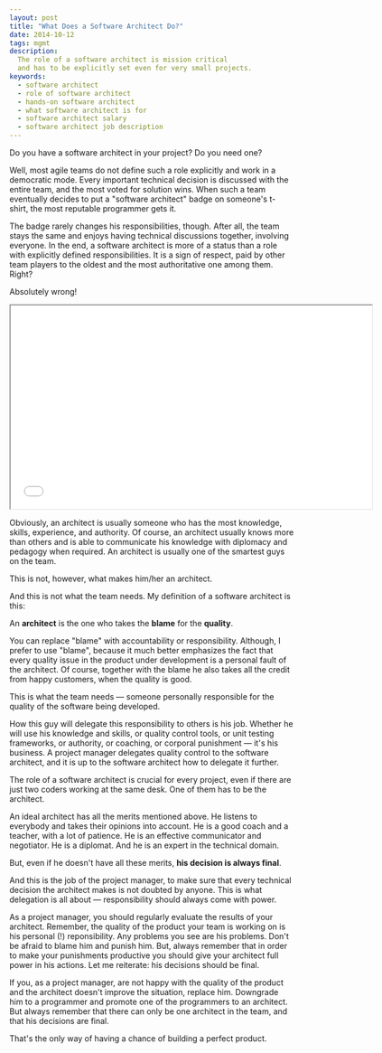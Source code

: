 ```yaml
---
layout: post
title: "What Does a Software Architect Do?"
date: 2014-10-12
tags: mgmt
description:
  The role of a software architect is mission critical
  and has to be explicitly set even for very small projects.
keywords:
  - software architect
  - role of software architect
  - hands-on software architect
  - what software architect is for
  - software architect salary
  - software architect job description
---
```


Do you have a software architect in your project? Do you need one?

Well, most agile teams do not define such a role explicitly and
work in a democratic mode. Every important technical decision
is discussed with the entire team, and the most voted for solution wins.
When such a team eventually decides to put a "software architect" badge
on someone's t-shirt, the most reputable programmer gets it.

The badge rarely changes his responsibilities, though. After all,
the team stays the same and enjoys having technical discussions together,
involving everyone. In the end, a software architect is more of
a status than a role with explicitly defined responsibilities. It is
a sign of respect, paid by other team players to the oldest and the
most authoritative one among them. Right?

Absolutely wrong!

<!--more-->

<iframe width="640" height="360" src="//www.youtube.com/embed/9IEN9z36V98" allowfullscreen></iframe>

Obviously, an architect is usually someone who
has the most knowledge, skills, experience, and authority. Of course,
an architect usually knows more than others and is able to communicate
his knowledge with diplomacy and pedagogy when required. An architect is usually
one of the smartest guys on the team.

This is not, however, what makes him/her an architect.

And this is not what the team needs. My definition of a software architect
is this:

An **architect** is the one who takes the **blame** for the **quality**.

You can replace "blame" with accountability or responsibility. Although,
I prefer to use "blame", because it much better emphasizes the fact that
every quality issue in the product under development is a personal
fault of the architect. Of course, together with the blame he also
takes all the credit from happy customers, when the quality is good.

This is what the team needs &mdash; someone personally responsible
for the quality of the software being developed.

How this guy will delegate this responsibility to others is his job. Whether
he will use his knowledge and skills, or quality control tools, or
unit testing frameworks, or authority, or coaching, or corporal punishment
&mdash; it's his business.
A project manager delegates quality control to the software architect,
and it is up to the software architect how to delegate it further.

The role of a software architect is crucial for every project,
even if there are just two coders working at the same desk. One of
them has to be the architect.

An ideal architect has all the merits mentioned above. He listens
to everybody and takes their opinions into account. He is a good coach and a teacher,
with a lot of patience. He is an effective communicator
and negotiator. He is a diplomat. And he is an expert in the technical domain.

But, even if he doesn't have all these merits, **his decision is always final**.

And this is the job of the project manager, to make sure that every
technical decision the architect makes is not doubted by anyone. This is
what delegation is all about &mdash; responsibility should always come with power.

As a project manager, you should regularly evaluate the results
of your architect. Remember, the quality of the product your team
is working on is his personal (!) reponsibility.
Any problems you see are his problems.
Don't be afraid to blame him and punish him. But, always remember that
in order to make your punishments productive you should give your
architect full power in his actions. Let me reiterate: his decisions should be final.

If you, as a project manager, are not happy with the quality of the product
and the architect doesn't improve the situation, replace him. Downgrade him
to a programmer and promote one of the programmers to an architect.
But always remember that there can only be one architect in the team,
and that his decisions are final.

That's the only way of having a chance of building a perfect product.

